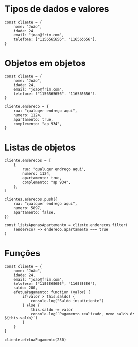 # Tipos de dados e valores

    const cliente = {
        nome: "João",
        idade: 24,
        email: "joao@frim.com",
        telefone: ["1156565656", "116565656"],
    }

# Objetos em objetos

    const cliente = {
        nome: "João",
        idade: 24,
        email: "joao@frim.com",
        telefone: ["1156565656", "116565656"],
    }

    cliente.endereco = {
        rua: "qualuqer endreço aqui",
        numero: 1124,
        apartamento: true,
        complemento: "ap 934",
    }

# Listas de objetos

    cliente.enderecos = [
        {
            rua: "qualuqer endreço aqui",
            numero: 1124,
            apartamento: true,
            complemento: "ap 934",
        },
    ]

    clientes.ederecos.push({
        rua: "qualquer endreço aqui",
        numero: 5897,
        apartamento: false,
    })

    const listaApenasApartamento = cliente.enderecos.filter(
        (endereco) => endereco.apartamento === true
    )

# Funções

    const cliente = {
        nome: "João",
        idade: 24,
        email: "joao@frim.com",
        telefone: ["1156565656", "116565656"],
        saldo: 200,
        efetuaPagamento: function (valor) {
            if(valor > this.saldo) {
                console.log("Saldo insuficiente")
            } else {
                this.saldo -= valor
                console.log(`Pagamento realizado, novo saldo é: ${this.saldo}`)
            }
        }
    }

    cliente.efetuaPagamento(250)
